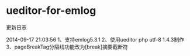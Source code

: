 ueditor-for-emlog
=================
更新日志

2014-09-17 21:03:56
1、支持emlog5.3.1
2、使用ueditor php utf-8 1.4.3制作
3、pageBreakTag分隔线功能改为[break]摘要截断符
